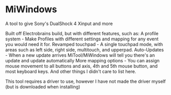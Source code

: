 MiWindows
==========

A tool to give Sony's DualShock 4 Xinput and more

Built off Electrobrains build, but with different features, such as: 
A profile system - Make Profiles with different settings and mapping for any event you would need it for. 
Revamped touchpad - A single touchpad mode, with areas such as left side, right side, multitouch, and upperpad. 
Auto-Updates - When a new update arrives MiTool/MiWindows will tell you there's an update and update automatically
More mapping options - You can assign mouse movement to all buttons and axis, 4th and 5th mouse button, and most keyboard keys.
And other things I didn't care to list here.

This tool requires a driver to use, however I have not made the driver myself (but is downloaded when installing)
